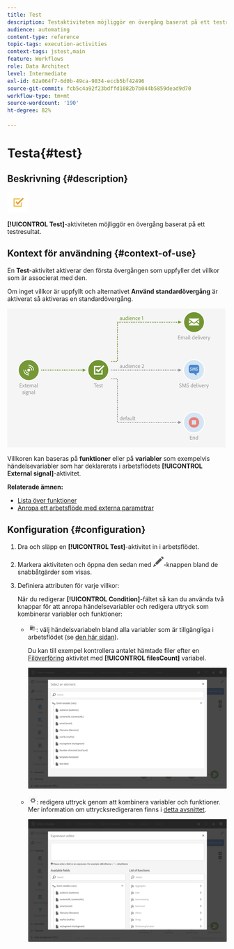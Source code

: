 ```yaml
---
title: Test
description: Testaktiviteten möjliggör en övergång baserat på ett testresultat.
audience: automating
content-type: reference
topic-tags: execution-activities
context-tags: jstest,main
feature: Workflows
role: Data Architect
level: Intermediate
exl-id: 62a064f7-6d0b-49ca-9834-eccb5bf42496
source-git-commit: fcb5c4a92f23bdffd1082b7b044b5859dead9d70
workflow-type: tm+mt
source-wordcount: '190'
ht-degree: 82%

---
```


# Testa{#test}

## Beskrivning {#description}

![](assets/test.png)

**[!UICONTROL Test]**-aktiviteten möjliggör en övergång baserat på ett testresultat.

## Kontext för användning {#context-of-use}

En **Test**-aktivitet aktiverar den första övergången som uppfyller det villkor som är associerat med den.

Om inget villkor är uppfyllt och alternativet **Använd standardövergång** är aktiverat så aktiveras en standardövergång.

![](assets/wkf_test_activity_example.png)

Villkoren kan baseras på **funktioner** eller på **variabler** som exempelvis händelsevariabler som har deklarerats i arbetsflödets **[!UICONTROL External signal]**-aktivitet.

**Relaterade ämnen:**

* [Lista över funktioner](../../automating/using/list-of-functions.md)
* [Anropa ett arbetsflöde med externa parametrar](../../automating/using/calling-a-workflow-with-external-parameters.md)

## Konfiguration {#configuration}

1. Dra och släpp en **[!UICONTROL Test]**-aktivitet in i arbetsflödet.
1. Markera aktiviteten och öppna den sedan med ![](assets/edit_darkgrey-24px.png)-knappen bland de snabbåtgärder som visas.
1. Definiera attributen för varje villkor:

   När du redigerar **[!UICONTROL Condition]**-fältet så kan du använda två knappar för att anropa händelsevariabler och redigera uttryck som kombinerar variabler och funktioner:

   * ![](assets/extsignal_picker.png): välj händelsvariabeln bland alla variabler som är tillgängliga i arbetsflödet (se [den här sidan](../../automating/using/customizing-workflow-external-parameters.md)).

      Du kan till exempel kontrollera antalet hämtade filer efter en [Filöverföring](../../automating/using/transfer-file.md) aktivitet med **[!UICONTROL filesCount]** variabel.

      ![](assets/wkf_test_activity_variables.png)

   * ![](assets/extsignal_expression_editor.png): redigera uttryck genom att kombinera variabler och funktioner.  Mer information om uttrycksredigeraren finns i [detta avsnittet](../../automating/using/advanced-expression-editing.md).

      ![](assets/wkf_test_activity_variables_expression.png)
